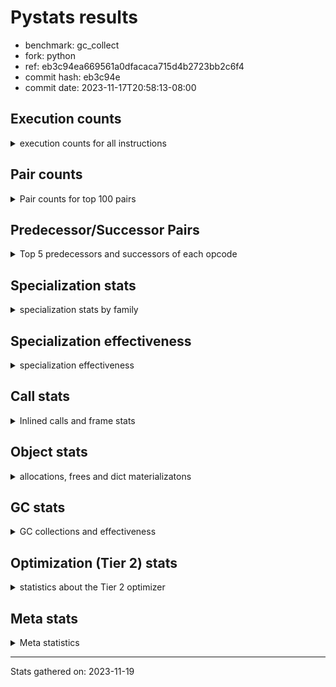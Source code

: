 
# Pystats results

- benchmark: gc_collect
- fork: python
- ref: eb3c94ea669561a0dfacaca715d4b2723bb2c6f4
- commit hash: eb3c94e
- commit date: 2023-11-17T20:58:13-08:00

## Execution counts

<details>
<summary> execution counts for all instructions </summary>

|Name | Count | Self | Cumulative | Miss ratio | 
|---|---:|---:|---:|---:|
| LOAD_FAST | 55,834,320 | 18.5% | 18.5% |  |
| STORE_ATTR_INSTANCE_VALUE | 43,007,920 | 14.3% | 32.8% |  |
| STORE_FAST | 22,038,400 | 7.3% | 40.1% |  |
| LOAD_FAST_LOAD_FAST | 22,021,520 | 7.3% | 47.4% |  |
| LOAD_CONST | 22,021,200 | 7.3% | 54.7% |  |
| RESUME_CHECK | 22,016,440 | 7.3% | 62.0% | 0.0% |
| RETURN_CONST | 22,016,000 | 7.3% | 69.2% |  |
| POP_TOP | 11,264,500 | 3.7% | 73.0% |  |
| CALL_PY_EXACT_ARGS | 11,264,320 | 3.7% | 76.7% |  |
| RETURN_VALUE | 10,757,240 | 3.6% | 80.3% |  |
| ENTER_EXECUTOR | 10,756,160 | 3.6% | 83.8% |  |
| LOAD_ATTR_INSTANCE_VALUE | 10,751,980 | 3.6% | 87.4% |  |
| EXIT_INIT_CHECK | 10,751,960 | 3.6% | 91.0% |  |
| CALL_ALLOC_AND_ENTER_INIT | 10,751,960 | 3.6% | 94.5% |  |
| LOAD_ATTR_METHOD_WITH_VALUES | 10,751,960 | 3.6% | 98.1% |  |
| LOAD_GLOBAL_MODULE | 1,041,100 | 0.3% | 98.4% |  |
| FOR_ITER_RANGE | 1,030,580 | 0.3% | 98.8% |  |
| POP_JUMP_IF_FALSE | 517,120 | 0.2% | 99.0% |  |
| COMPARE_OP_INT | 517,080 | 0.2% | 99.1% |  |
| GET_ITER | 512,480 | 0.2% | 99.3% |  |
| CALL_BUILTIN_CLASS | 512,420 | 0.2% | 99.5% |  |
| LOAD_GLOBAL_BUILTIN | 512,420 | 0.2% | 99.6% |  |
| CALL_LIST_APPEND | 511,980 | 0.2% | 99.8% |  |
| LOAD_ATTR_METHOD_NO_DICT | 511,980 | 0.2% | 100.0% |  |
| PUSH_NULL | 16,000 | 0.0% | 100.0% |  |
| LOAD_ATTR_MODULE | 15,740 | 0.0% | 100.0% |  |
| CALL | 11,100 | 0.0% | 100.0% |  |
| CALL_BUILTIN_FAST_WITH_KEYWORDS | 5,480 | 0.0% | 100.0% |  |
| DELETE_FAST | 5,120 | 0.0% | 100.0% |  |
| POP_JUMP_IF_NOT_NONE | 5,120 | 0.0% | 100.0% |  |
| BINARY_OP_ADD_FLOAT | 5,100 | 0.0% | 100.0% | 1.2% |
| BINARY_OP_ADD_INT | 5,100 | 0.0% | 100.0% |  |
| BINARY_OP_MULTIPLY_INT | 5,100 | 0.0% | 100.0% |  |
| BINARY_OP_SUBTRACT_FLOAT | 5,100 | 0.0% | 100.0% |  |
| JUMP_BACKWARD | 1,020 | 0.0% | 100.0% |  |
| BUILD_LIST | 480 | 0.0% | 100.0% |  |
| LOAD_GLOBAL | 480 | 0.0% | 100.0% |  |
| LOAD_ATTR | 360 | 0.0% | 100.0% |  |
| LOAD_DEREF | 240 | 0.0% | 100.0% |  |
| BINARY_OP | 160 | 0.0% | 100.0% |  |
| CALL_FUNCTION_EX | 160 | 0.0% | 100.0% |  |
| STORE_ATTR | 160 | 0.0% | 100.0% |  |
| RESUME | 120 | 0.0% | 100.0% | 8,533.3% |
| FOR_ITER | 120 | 0.0% | 100.0% |  |
| NOP | 80 | 0.0% | 100.0% |  |
| CALL_INTRINSIC_1 | 80 | 0.0% | 100.0% |  |
| COMPARE_OP | 80 | 0.0% | 100.0% |  |
| COPY_FREE_VARS | 80 | 0.0% | 100.0% |  |
| LIST_EXTEND | 80 | 0.0% | 100.0% |  |
| INTERPRETER_EXIT | 40 | 0.0% | 100.0% |  |


</details>

## Pair counts

<details>
<summary> Pair counts for top 100 pairs </summary>

|Pair | Count | Self | Cumulative | 
|---|---:|---:|---:|
| LOAD_CONST LOAD_FAST | 21,504,000 | 7.1% | 7.1% |
| STORE_ATTR_INSTANCE_VALUE RETURN_CONST | 21,503,960 | 7.1% | 14.3% |
| LOAD_FAST STORE_ATTR_INSTANCE_VALUE | 21,503,920 | 7.1% | 21.4% |
| CALL_PY_EXACT_ARGS RESUME_CHECK | 11,264,320 | 3.7% | 25.1% |
| RETURN_CONST POP_TOP | 11,264,000 | 3.7% | 28.8% |
| STORE_FAST LOAD_FAST | 10,762,240 | 3.6% | 32.4% |
| RETURN_VALUE STORE_FAST | 10,757,080 | 3.6% | 36.0% |
| RESUME_CHECK LOAD_CONST | 10,752,040 | 3.6% | 39.5% |
| LOAD_FAST STORE_FAST | 10,752,000 | 3.6% | 43.1% |
| RESUME_CHECK LOAD_FAST_LOAD_FAST | 10,751,980 | 3.6% | 46.7% |
| STORE_ATTR_INSTANCE_VALUE LOAD_CONST | 10,751,980 | 3.6% | 50.2% |
| STORE_ATTR_INSTANCE_VALUE LOAD_FAST_LOAD_FAST | 10,751,980 | 3.6% | 53.8% |
| EXIT_INIT_CHECK RETURN_VALUE | 10,751,960 | 3.6% | 57.4% |
| LOAD_FAST_LOAD_FAST LOAD_ATTR_INSTANCE_VALUE | 10,751,960 | 3.6% | 60.9% |
| LOAD_FAST_LOAD_FAST STORE_ATTR_INSTANCE_VALUE | 10,751,960 | 3.6% | 64.5% |
| RETURN_CONST EXIT_INIT_CHECK | 10,751,960 | 3.6% | 68.0% |
| CALL_ALLOC_AND_ENTER_INIT RESUME_CHECK | 10,751,960 | 3.6% | 71.6% |
| LOAD_ATTR_INSTANCE_VALUE STORE_ATTR_INSTANCE_VALUE | 10,751,960 | 3.6% | 75.2% |
| LOAD_ATTR_METHOD_WITH_VALUES LOAD_FAST | 10,751,960 | 3.6% | 78.7% |
| LOAD_FAST CALL_PY_EXACT_ARGS | 10,751,920 | 3.6% | 82.3% |
| LOAD_FAST LOAD_ATTR_METHOD_WITH_VALUES | 10,751,920 | 3.6% | 85.9% |
| POP_TOP LOAD_FAST | 10,240,000 | 3.4% | 89.3% |
| STORE_FAST ENTER_EXECUTOR | 10,239,660 | 3.4% | 92.6% |
| ENTER_EXECUTOR CALL_ALLOC_AND_ENTER_INIT | 10,238,960 | 3.4% | 96.0% |
| STORE_FAST LOAD_GLOBAL_MODULE | 518,400 | 0.2% | 96.2% |
| ENTER_EXECUTOR FOR_ITER_RANGE | 517,200 | 0.2% | 96.4% |
| FOR_ITER_RANGE LOAD_FAST | 517,200 | 0.2% | 96.6% |
| LOAD_FAST LOAD_CONST | 517,120 | 0.2% | 96.7% |
| COMPARE_OP_INT POP_JUMP_IF_FALSE | 517,080 | 0.2% | 96.9% |
| FOR_ITER_RANGE STORE_FAST | 513,380 | 0.2% | 97.1% |
| LOAD_GLOBAL_MODULE CALL_ALLOC_AND_ENTER_INIT | 512,960 | 0.2% | 97.2% |
| GET_ITER FOR_ITER_RANGE | 512,420 | 0.2% | 97.4% |
| CALL_BUILTIN_CLASS GET_ITER | 512,420 | 0.2% | 97.6% |
| LOAD_GLOBAL_BUILTIN LOAD_FAST | 512,420 | 0.2% | 97.7% |
| LOAD_FAST CALL_BUILTIN_CLASS | 512,360 | 0.2% | 97.9% |
| STORE_FAST LOAD_GLOBAL_BUILTIN | 512,360 | 0.2% | 98.1% |
| LOAD_GLOBAL_MODULE LOAD_FAST_LOAD_FAST | 512,360 | 0.2% | 98.3% |
| LOAD_FAST_LOAD_FAST CALL_PY_EXACT_ARGS | 512,320 | 0.2% | 98.4% |
| POP_TOP RETURN_CONST | 512,000 | 0.2% | 98.6% |
| POP_JUMP_IF_FALSE LOAD_FAST | 512,000 | 0.2% | 98.8% |
| LOAD_ATTR_METHOD_NO_DICT LOAD_FAST | 511,980 | 0.2% | 98.9% |
| RESUME_CHECK LOAD_FAST | 511,980 | 0.2% | 99.1% |
| LOAD_CONST COMPARE_OP_INT | 511,960 | 0.2% | 99.3% |
| LOAD_FAST CALL_LIST_APPEND | 511,960 | 0.2% | 99.4% |
| LOAD_FAST LOAD_ATTR_METHOD_NO_DICT | 511,960 | 0.2% | 99.6% |
| CALL_LIST_APPEND LOAD_GLOBAL_MODULE | 511,960 | 0.2% | 99.8% |
| POP_TOP ENTER_EXECUTOR | 511,660 | 0.2% | 100.0% |
| LOAD_ATTR_MODULE PUSH_NULL | 15,740 | 0.0% | 100.0% |
| LOAD_GLOBAL_MODULE LOAD_ATTR_MODULE | 15,640 | 0.0% | 100.0% |
| PUSH_NULL CALL | 10,400 | 0.0% | 100.0% |
| PUSH_NULL CALL_BUILTIN_FAST_WITH_KEYWORDS | 5,440 | 0.0% | 100.0% |
| LOAD_FAST RETURN_VALUE | 5,200 | 0.0% | 100.0% |
| CALL STORE_FAST | 5,180 | 0.0% | 100.0% |
| CALL LOAD_FAST | 5,120 | 0.0% | 100.0% |
| LOAD_FAST POP_JUMP_IF_NOT_NONE | 5,120 | 0.0% | 100.0% |
| LOAD_FAST_LOAD_FAST LOAD_FAST | 5,120 | 0.0% | 100.0% |
| POP_JUMP_IF_NOT_NONE LOAD_FAST_LOAD_FAST | 5,120 | 0.0% | 100.0% |
| STORE_FAST DELETE_FAST | 5,120 | 0.0% | 100.0% |
| BINARY_OP_ADD_FLOAT STORE_FAST | 5,100 | 0.0% | 100.0% |
| CALL_BUILTIN_FAST_WITH_KEYWORDS STORE_FAST | 5,100 | 0.0% | 100.0% |
| DELETE_FAST LOAD_GLOBAL_MODULE | 5,080 | 0.0% | 100.0% |
| LOAD_CONST BINARY_OP_ADD_INT | 5,080 | 0.0% | 100.0% |
| LOAD_FAST BINARY_OP_SUBTRACT_FLOAT | 5,080 | 0.0% | 100.0% |
| LOAD_FAST LOAD_GLOBAL_MODULE | 5,080 | 0.0% | 100.0% |
| BINARY_OP_ADD_INT BINARY_OP_MULTIPLY_INT | 5,080 | 0.0% | 100.0% |
| BINARY_OP_MULTIPLY_INT COMPARE_OP_INT | 5,080 | 0.0% | 100.0% |
| BINARY_OP_SUBTRACT_FLOAT BINARY_OP_ADD_FLOAT | 5,080 | 0.0% | 100.0% |
| POP_JUMP_IF_FALSE ENTER_EXECUTOR | 4,780 | 0.0% | 100.0% |
| JUMP_BACKWARD FOR_ITER_RANGE | 900 | 0.0% | 100.0% |
| BUILD_LIST STORE_FAST | 400 | 0.0% | 100.0% |
| CALL_BUILTIN_FAST_WITH_KEYWORDS POP_TOP | 380 | 0.0% | 100.0% |
| RESUME_CHECK BUILD_LIST | 380 | 0.0% | 100.0% |
| POP_TOP LOAD_GLOBAL_MODULE | 360 | 0.0% | 100.0% |
| POP_TOP JUMP_BACKWARD | 340 | 0.0% | 100.0% |
| POP_JUMP_IF_FALSE JUMP_BACKWARD | 340 | 0.0% | 100.0% |
| STORE_FAST JUMP_BACKWARD | 340 | 0.0% | 100.0% |
| CALL CALL | 300 | 0.0% | 100.0% |
| STORE_FAST LOAD_GLOBAL | 280 | 0.0% | 100.0% |
| LOAD_FAST CALL | 240 | 0.0% | 100.0% |
| LOAD_GLOBAL LOAD_GLOBAL_MODULE | 180 | 0.0% | 100.0% |
| PUSH_NULL LOAD_FAST | 160 | 0.0% | 100.0% |
| LOAD_DEREF PUSH_NULL | 160 | 0.0% | 100.0% |
| CALL POP_TOP | 120 | 0.0% | 100.0% |
| LOAD_FAST LOAD_ATTR | 120 | 0.0% | 100.0% |
| LOAD_ATTR PUSH_NULL | 100 | 0.0% | 100.0% |
| LOAD_ATTR LOAD_ATTR_MODULE | 100 | 0.0% | 100.0% |
| LOAD_GLOBAL LOAD_ATTR | 100 | 0.0% | 100.0% |
| LOAD_GLOBAL_MODULE LOAD_ATTR | 100 | 0.0% | 100.0% |
| NOP LOAD_DEREF | 80 | 0.0% | 100.0% |
| POP_TOP NOP | 80 | 0.0% | 100.0% |
| RETURN_VALUE RETURN_VALUE | 80 | 0.0% | 100.0% |
| BUILD_LIST LOAD_DEREF | 80 | 0.0% | 100.0% |
| CALL CALL_PY_EXACT_ARGS | 80 | 0.0% | 100.0% |
| CALL_FUNCTION_EX COPY_FREE_VARS | 80 | 0.0% | 100.0% |
| CALL_INTRINSIC_1 CALL_FUNCTION_EX | 80 | 0.0% | 100.0% |
| LIST_EXTEND CALL_INTRINSIC_1 | 80 | 0.0% | 100.0% |
| LOAD_CONST STORE_FAST | 80 | 0.0% | 100.0% |
| LOAD_DEREF LIST_EXTEND | 80 | 0.0% | 100.0% |
| LOAD_FAST BUILD_LIST | 80 | 0.0% | 100.0% |
| LOAD_FAST CALL_FUNCTION_EX | 80 | 0.0% | 100.0% |


</details>

## Predecessor/Successor Pairs

<details>
<summary> Top 5 predecessors and successors of each opcode </summary>

### CACHE

<details>
<summary> Successors and predecessors for CACHE </summary>

|Successors | Count | Percentage | 
|---|---:|---:|
| RESUME | 20 | 50.0% |
| RESUME_CHECK | 20 | 50.0% |


</details>

### EXIT_INIT_CHECK

<details>
<summary> Successors and predecessors for EXIT_INIT_CHECK </summary>

|Predecessors | Count | Percentage | 
|---|---:|---:|
| RETURN_CONST | 10,751,960 | 100.0% |

|Successors | Count | Percentage | 
|---|---:|---:|
| RETURN_VALUE | 10,751,960 | 100.0% |


</details>

### GET_ITER

<details>
<summary> Successors and predecessors for GET_ITER </summary>

|Predecessors | Count | Percentage | 
|---|---:|---:|
| CALL_BUILTIN_CLASS | 512,420 | 100.0% |
| CALL | 60 | 0.0% |

|Successors | Count | Percentage | 
|---|---:|---:|
| FOR_ITER_RANGE | 512,420 | 100.0% |
| FOR_ITER | 60 | 0.0% |


</details>

### INTERPRETER_EXIT

<details>
<summary> Successors and predecessors for INTERPRETER_EXIT </summary>

|Predecessors | Count | Percentage | 
|---|---:|---:|
| RETURN_CONST | 40 | 100.0% |


</details>

### NOP

<details>
<summary> Successors and predecessors for NOP </summary>

|Predecessors | Count | Percentage | 
|---|---:|---:|
| POP_TOP | 80 | 100.0% |

|Successors | Count | Percentage | 
|---|---:|---:|
| LOAD_DEREF | 80 | 100.0% |


</details>

### POP_TOP

<details>
<summary> Successors and predecessors for POP_TOP </summary>

|Predecessors | Count | Percentage | 
|---|---:|---:|
| RETURN_CONST | 11,264,000 | 100.0% |
| CALL_BUILTIN_FAST_WITH_KEYWORDS | 380 | 0.0% |
| CALL | 120 | 0.0% |

|Successors | Count | Percentage | 
|---|---:|---:|
| LOAD_FAST | 10,240,000 | 90.9% |
| RETURN_CONST | 512,000 | 4.5% |
| ENTER_EXECUTOR | 511,660 | 4.5% |
| LOAD_GLOBAL_MODULE | 360 | 0.0% |
| JUMP_BACKWARD | 340 | 0.0% |


</details>

### PUSH_NULL

<details>
<summary> Successors and predecessors for PUSH_NULL </summary>

|Predecessors | Count | Percentage | 
|---|---:|---:|
| LOAD_ATTR_MODULE | 15,740 | 98.4% |
| LOAD_DEREF | 160 | 1.0% |
| LOAD_ATTR | 100 | 0.6% |

|Successors | Count | Percentage | 
|---|---:|---:|
| CALL | 10,400 | 65.0% |
| CALL_BUILTIN_FAST_WITH_KEYWORDS | 5,440 | 34.0% |
| LOAD_FAST | 160 | 1.0% |


</details>

### RETURN_VALUE

<details>
<summary> Successors and predecessors for RETURN_VALUE </summary>

|Predecessors | Count | Percentage | 
|---|---:|---:|
| EXIT_INIT_CHECK | 10,751,960 | 100.0% |
| LOAD_FAST | 5,200 | 0.0% |
| RETURN_VALUE | 80 | 0.0% |

|Successors | Count | Percentage | 
|---|---:|---:|
| STORE_FAST | 10,757,080 | 100.0% |
| RETURN_VALUE | 80 | 0.0% |
| LOAD_GLOBAL | 40 | 0.0% |
| LOAD_GLOBAL_MODULE | 40 | 0.0% |


</details>

### BINARY_OP

<details>
<summary> Successors and predecessors for BINARY_OP </summary>

|Predecessors | Count | Percentage | 
|---|---:|---:|
| BINARY_OP | 40 | 25.0% |
| LOAD_CONST | 40 | 25.0% |
| LOAD_FAST | 40 | 25.0% |
| BINARY_OP_ADD_INT | 20 | 12.5% |
| BINARY_OP_SUBTRACT_FLOAT | 20 | 12.5% |

|Successors | Count | Percentage | 
|---|---:|---:|
| BINARY_OP | 40 | 25.0% |
| COMPARE_OP | 20 | 12.5% |
| STORE_FAST | 20 | 12.5% |
| BINARY_OP_ADD_FLOAT | 20 | 12.5% |
| BINARY_OP_ADD_INT | 20 | 12.5% |


</details>

### BUILD_LIST

<details>
<summary> Successors and predecessors for BUILD_LIST </summary>

|Predecessors | Count | Percentage | 
|---|---:|---:|
| RESUME_CHECK | 380 | 79.2% |
| LOAD_FAST | 80 | 16.7% |
| RESUME | 20 | 4.2% |

|Successors | Count | Percentage | 
|---|---:|---:|
| STORE_FAST | 400 | 83.3% |
| LOAD_DEREF | 80 | 16.7% |


</details>

### CALL

<details>
<summary> Successors and predecessors for CALL </summary>

|Predecessors | Count | Percentage | 
|---|---:|---:|
| PUSH_NULL | 10,400 | 93.7% |
| CALL | 300 | 2.7% |
| LOAD_FAST | 240 | 2.2% |
| LOAD_FAST_LOAD_FAST | 80 | 0.7% |
| LOAD_GLOBAL | 40 | 0.4% |

|Successors | Count | Percentage | 
|---|---:|---:|
| STORE_FAST | 5,180 | 46.7% |
| LOAD_FAST | 5,120 | 46.1% |
| CALL | 300 | 2.7% |
| POP_TOP | 120 | 1.1% |
| CALL_PY_EXACT_ARGS | 80 | 0.7% |


</details>

### CALL_FUNCTION_EX

<details>
<summary> Successors and predecessors for CALL_FUNCTION_EX </summary>

|Predecessors | Count | Percentage | 
|---|---:|---:|
| CALL_INTRINSIC_1 | 80 | 50.0% |
| LOAD_FAST | 80 | 50.0% |

|Successors | Count | Percentage | 
|---|---:|---:|
| COPY_FREE_VARS | 80 | 50.0% |
| RESUME_CHECK | 60 | 37.5% |
| RESUME | 20 | 12.5% |


</details>

### CALL_INTRINSIC_1

<details>
<summary> Successors and predecessors for CALL_INTRINSIC_1 </summary>

|Predecessors | Count | Percentage | 
|---|---:|---:|
| LIST_EXTEND | 80 | 100.0% |

|Successors | Count | Percentage | 
|---|---:|---:|
| CALL_FUNCTION_EX | 80 | 100.0% |


</details>

### COMPARE_OP

<details>
<summary> Successors and predecessors for COMPARE_OP </summary>

|Predecessors | Count | Percentage | 
|---|---:|---:|
| LOAD_CONST | 40 | 50.0% |
| BINARY_OP | 20 | 25.0% |
| BINARY_OP_MULTIPLY_INT | 20 | 25.0% |

|Successors | Count | Percentage | 
|---|---:|---:|
| POP_JUMP_IF_FALSE | 40 | 50.0% |
| COMPARE_OP_INT | 40 | 50.0% |


</details>

### COPY_FREE_VARS

<details>
<summary> Successors and predecessors for COPY_FREE_VARS </summary>

|Predecessors | Count | Percentage | 
|---|---:|---:|
| CALL_FUNCTION_EX | 80 | 100.0% |

|Successors | Count | Percentage | 
|---|---:|---:|
| RESUME_CHECK | 60 | 75.0% |
| RESUME | 20 | 25.0% |


</details>

### DELETE_FAST

<details>
<summary> Successors and predecessors for DELETE_FAST </summary>

|Predecessors | Count | Percentage | 
|---|---:|---:|
| STORE_FAST | 5,120 | 100.0% |

|Successors | Count | Percentage | 
|---|---:|---:|
| LOAD_GLOBAL_MODULE | 5,080 | 99.2% |
| LOAD_GLOBAL | 40 | 0.8% |


</details>

### ENTER_EXECUTOR

<details>
<summary> Successors and predecessors for ENTER_EXECUTOR </summary>

|Predecessors | Count | Percentage | 
|---|---:|---:|
| STORE_FAST | 10,239,660 | 95.2% |
| POP_TOP | 511,660 | 4.8% |
| POP_JUMP_IF_FALSE | 4,780 | 0.0% |
| JUMP_BACKWARD | 60 | 0.0% |

|Successors | Count | Percentage | 
|---|---:|---:|
| CALL_ALLOC_AND_ENTER_INIT | 10,238,960 | 95.2% |
| FOR_ITER_RANGE | 517,200 | 4.8% |


</details>

### FOR_ITER

<details>
<summary> Successors and predecessors for FOR_ITER </summary>

|Predecessors | Count | Percentage | 
|---|---:|---:|
| GET_ITER | 60 | 50.0% |
| JUMP_BACKWARD | 60 | 50.0% |

|Successors | Count | Percentage | 
|---|---:|---:|
| STORE_FAST | 60 | 50.0% |
| FOR_ITER_RANGE | 60 | 50.0% |


</details>

### JUMP_BACKWARD

<details>
<summary> Successors and predecessors for JUMP_BACKWARD </summary>

|Predecessors | Count | Percentage | 
|---|---:|---:|
| POP_TOP | 340 | 33.3% |
| POP_JUMP_IF_FALSE | 340 | 33.3% |
| STORE_FAST | 340 | 33.3% |

|Successors | Count | Percentage | 
|---|---:|---:|
| FOR_ITER_RANGE | 900 | 88.2% |
| ENTER_EXECUTOR | 60 | 5.9% |
| FOR_ITER | 60 | 5.9% |


</details>

### LIST_EXTEND

<details>
<summary> Successors and predecessors for LIST_EXTEND </summary>

|Predecessors | Count | Percentage | 
|---|---:|---:|
| LOAD_DEREF | 80 | 100.0% |

|Successors | Count | Percentage | 
|---|---:|---:|
| CALL_INTRINSIC_1 | 80 | 100.0% |


</details>

### LOAD_ATTR

<details>
<summary> Successors and predecessors for LOAD_ATTR </summary>

|Predecessors | Count | Percentage | 
|---|---:|---:|
| LOAD_FAST | 120 | 33.3% |
| LOAD_GLOBAL | 100 | 27.8% |
| LOAD_GLOBAL_MODULE | 100 | 27.8% |
| LOAD_FAST_LOAD_FAST | 40 | 11.1% |

|Successors | Count | Percentage | 
|---|---:|---:|
| PUSH_NULL | 100 | 27.8% |
| LOAD_ATTR_MODULE | 100 | 27.8% |
| LOAD_FAST | 60 | 16.7% |
| LOAD_ATTR_METHOD_WITH_VALUES | 40 | 11.1% |
| STORE_ATTR | 20 | 5.6% |


</details>

### LOAD_CONST

<details>
<summary> Successors and predecessors for LOAD_CONST </summary>

|Predecessors | Count | Percentage | 
|---|---:|---:|
| RESUME_CHECK | 10,752,040 | 48.8% |
| STORE_ATTR_INSTANCE_VALUE | 10,751,980 | 48.8% |
| LOAD_FAST | 517,120 | 2.3% |
| RESUME | 40 | 0.0% |
| STORE_ATTR | 20 | 0.0% |

|Successors | Count | Percentage | 
|---|---:|---:|
| LOAD_FAST | 21,504,000 | 97.7% |
| COMPARE_OP_INT | 511,960 | 2.3% |
| BINARY_OP_ADD_INT | 5,080 | 0.0% |
| STORE_FAST | 80 | 0.0% |
| BINARY_OP | 40 | 0.0% |


</details>

### LOAD_DEREF

<details>
<summary> Successors and predecessors for LOAD_DEREF </summary>

|Predecessors | Count | Percentage | 
|---|---:|---:|
| NOP | 80 | 33.3% |
| BUILD_LIST | 80 | 33.3% |
| RESUME_CHECK | 60 | 25.0% |
| RESUME | 20 | 8.3% |

|Successors | Count | Percentage | 
|---|---:|---:|
| PUSH_NULL | 160 | 66.7% |
| LIST_EXTEND | 80 | 33.3% |


</details>

### LOAD_FAST

<details>
<summary> Successors and predecessors for LOAD_FAST </summary>

|Predecessors | Count | Percentage | 
|---|---:|---:|
| LOAD_CONST | 21,504,000 | 38.5% |
| STORE_FAST | 10,762,240 | 19.3% |
| LOAD_ATTR_METHOD_WITH_VALUES | 10,751,960 | 19.3% |
| POP_TOP | 10,240,000 | 18.3% |
| FOR_ITER_RANGE | 517,200 | 0.9% |

|Successors | Count | Percentage | 
|---|---:|---:|
| STORE_ATTR_INSTANCE_VALUE | 21,503,920 | 38.5% |
| STORE_FAST | 10,752,000 | 19.3% |
| CALL_PY_EXACT_ARGS | 10,751,920 | 19.3% |
| LOAD_ATTR_METHOD_WITH_VALUES | 10,751,920 | 19.3% |
| LOAD_CONST | 517,120 | 0.9% |


</details>

### LOAD_FAST_LOAD_FAST

<details>
<summary> Successors and predecessors for LOAD_FAST_LOAD_FAST </summary>

|Predecessors | Count | Percentage | 
|---|---:|---:|
| RESUME_CHECK | 10,751,980 | 48.8% |
| STORE_ATTR_INSTANCE_VALUE | 10,751,980 | 48.8% |
| LOAD_GLOBAL_MODULE | 512,360 | 2.3% |
| POP_JUMP_IF_NOT_NONE | 5,120 | 0.0% |
| LOAD_GLOBAL | 40 | 0.0% |

|Successors | Count | Percentage | 
|---|---:|---:|
| LOAD_ATTR_INSTANCE_VALUE | 10,751,960 | 48.8% |
| STORE_ATTR_INSTANCE_VALUE | 10,751,960 | 48.8% |
| CALL_PY_EXACT_ARGS | 512,320 | 2.3% |
| LOAD_FAST | 5,120 | 0.0% |
| CALL | 80 | 0.0% |


</details>

### LOAD_GLOBAL

<details>
<summary> Successors and predecessors for LOAD_GLOBAL </summary>

|Predecessors | Count | Percentage | 
|---|---:|---:|
| STORE_FAST | 280 | 58.3% |
| POP_TOP | 60 | 12.5% |
| RETURN_VALUE | 40 | 8.3% |
| DELETE_FAST | 40 | 8.3% |
| LOAD_FAST | 40 | 8.3% |

|Successors | Count | Percentage | 
|---|---:|---:|
| LOAD_GLOBAL_MODULE | 180 | 37.5% |
| LOAD_ATTR | 100 | 20.8% |
| LOAD_FAST | 60 | 12.5% |
| LOAD_GLOBAL_BUILTIN | 60 | 12.5% |
| CALL | 40 | 8.3% |


</details>

### POP_JUMP_IF_FALSE

<details>
<summary> Successors and predecessors for POP_JUMP_IF_FALSE </summary>

|Predecessors | Count | Percentage | 
|---|---:|---:|
| COMPARE_OP_INT | 517,080 | 100.0% |
| COMPARE_OP | 40 | 0.0% |

|Successors | Count | Percentage | 
|---|---:|---:|
| LOAD_FAST | 512,000 | 99.0% |
| ENTER_EXECUTOR | 4,780 | 0.9% |
| JUMP_BACKWARD | 340 | 0.1% |


</details>

### POP_JUMP_IF_NOT_NONE

<details>
<summary> Successors and predecessors for POP_JUMP_IF_NOT_NONE </summary>

|Predecessors | Count | Percentage | 
|---|---:|---:|
| LOAD_FAST | 5,120 | 100.0% |

|Successors | Count | Percentage | 
|---|---:|---:|
| LOAD_FAST_LOAD_FAST | 5,120 | 100.0% |


</details>

### RETURN_CONST

<details>
<summary> Successors and predecessors for RETURN_CONST </summary>

|Predecessors | Count | Percentage | 
|---|---:|---:|
| STORE_ATTR_INSTANCE_VALUE | 21,503,960 | 97.7% |
| POP_TOP | 512,000 | 2.3% |
| STORE_ATTR | 40 | 0.0% |

|Successors | Count | Percentage | 
|---|---:|---:|
| POP_TOP | 11,264,000 | 51.2% |
| EXIT_INIT_CHECK | 10,751,960 | 48.8% |
| INTERPRETER_EXIT | 40 | 0.0% |


</details>

### STORE_ATTR

<details>
<summary> Successors and predecessors for STORE_ATTR </summary>

|Predecessors | Count | Percentage | 
|---|---:|---:|
| LOAD_FAST | 80 | 50.0% |
| LOAD_FAST_LOAD_FAST | 40 | 25.0% |
| LOAD_ATTR | 20 | 12.5% |
| LOAD_ATTR_INSTANCE_VALUE | 20 | 12.5% |

|Successors | Count | Percentage | 
|---|---:|---:|
| STORE_ATTR_INSTANCE_VALUE | 80 | 50.0% |
| RETURN_CONST | 40 | 25.0% |
| LOAD_CONST | 20 | 12.5% |
| LOAD_FAST_LOAD_FAST | 20 | 12.5% |


</details>

### STORE_FAST

<details>
<summary> Successors and predecessors for STORE_FAST </summary>

|Predecessors | Count | Percentage | 
|---|---:|---:|
| RETURN_VALUE | 10,757,080 | 48.8% |
| LOAD_FAST | 10,752,000 | 48.8% |
| FOR_ITER_RANGE | 513,380 | 2.3% |
| CALL | 5,180 | 0.0% |
| BINARY_OP_ADD_FLOAT | 5,100 | 0.0% |

|Successors | Count | Percentage | 
|---|---:|---:|
| LOAD_FAST | 10,762,240 | 48.8% |
| ENTER_EXECUTOR | 10,239,660 | 46.5% |
| LOAD_GLOBAL_MODULE | 518,400 | 2.4% |
| LOAD_GLOBAL_BUILTIN | 512,360 | 2.3% |
| DELETE_FAST | 5,120 | 0.0% |


</details>

### RESUME

<details>
<summary> Successors and predecessors for RESUME </summary>

|Predecessors | Count | Percentage | 
|---|---:|---:|
| CALL | 60 | 50.0% |
| CACHE | 20 | 16.7% |
| CALL_FUNCTION_EX | 20 | 16.7% |
| COPY_FREE_VARS | 20 | 16.7% |

|Successors | Count | Percentage | 
|---|---:|---:|
| LOAD_CONST | 40 | 33.3% |
| BUILD_LIST | 20 | 16.7% |
| LOAD_DEREF | 20 | 16.7% |
| LOAD_FAST | 20 | 16.7% |
| LOAD_FAST_LOAD_FAST | 20 | 16.7% |


</details>

### BINARY_OP_ADD_FLOAT

<details>
<summary> Successors and predecessors for BINARY_OP_ADD_FLOAT </summary>

|Predecessors | Count | Percentage | 
|---|---:|---:|
| BINARY_OP_SUBTRACT_FLOAT | 5,080 | 99.6% |
| BINARY_OP | 20 | 0.4% |

|Successors | Count | Percentage | 
|---|---:|---:|
| STORE_FAST | 5,100 | 100.0% |


</details>

### BINARY_OP_ADD_INT

<details>
<summary> Successors and predecessors for BINARY_OP_ADD_INT </summary>

|Predecessors | Count | Percentage | 
|---|---:|---:|
| LOAD_CONST | 5,080 | 99.6% |
| BINARY_OP | 20 | 0.4% |

|Successors | Count | Percentage | 
|---|---:|---:|
| BINARY_OP_MULTIPLY_INT | 5,080 | 99.6% |
| BINARY_OP | 20 | 0.4% |


</details>

### BINARY_OP_MULTIPLY_INT

<details>
<summary> Successors and predecessors for BINARY_OP_MULTIPLY_INT </summary>

|Predecessors | Count | Percentage | 
|---|---:|---:|
| BINARY_OP_ADD_INT | 5,080 | 99.6% |
| BINARY_OP | 20 | 0.4% |

|Successors | Count | Percentage | 
|---|---:|---:|
| COMPARE_OP_INT | 5,080 | 99.6% |
| COMPARE_OP | 20 | 0.4% |


</details>

### BINARY_OP_SUBTRACT_FLOAT

<details>
<summary> Successors and predecessors for BINARY_OP_SUBTRACT_FLOAT </summary>

|Predecessors | Count | Percentage | 
|---|---:|---:|
| LOAD_FAST | 5,080 | 99.6% |
| BINARY_OP | 20 | 0.4% |

|Successors | Count | Percentage | 
|---|---:|---:|
| BINARY_OP_ADD_FLOAT | 5,080 | 99.6% |
| BINARY_OP | 20 | 0.4% |


</details>

### CALL_ALLOC_AND_ENTER_INIT

<details>
<summary> Successors and predecessors for CALL_ALLOC_AND_ENTER_INIT </summary>

|Predecessors | Count | Percentage | 
|---|---:|---:|
| ENTER_EXECUTOR | 10,238,960 | 95.2% |
| LOAD_GLOBAL_MODULE | 512,960 | 4.8% |
| CALL | 40 | 0.0% |

|Successors | Count | Percentage | 
|---|---:|---:|
| RESUME_CHECK | 10,751,960 | 100.0% |


</details>

### CALL_BUILTIN_CLASS

<details>
<summary> Successors and predecessors for CALL_BUILTIN_CLASS </summary>

|Predecessors | Count | Percentage | 
|---|---:|---:|
| LOAD_FAST | 512,360 | 100.0% |
| CALL | 60 | 0.0% |

|Successors | Count | Percentage | 
|---|---:|---:|
| GET_ITER | 512,420 | 100.0% |


</details>

### CALL_BUILTIN_FAST_WITH_KEYWORDS

<details>
<summary> Successors and predecessors for CALL_BUILTIN_FAST_WITH_KEYWORDS </summary>

|Predecessors | Count | Percentage | 
|---|---:|---:|
| PUSH_NULL | 5,440 | 99.3% |
| CALL | 40 | 0.7% |

|Successors | Count | Percentage | 
|---|---:|---:|
| STORE_FAST | 5,100 | 93.1% |
| POP_TOP | 380 | 6.9% |


</details>

### CALL_LIST_APPEND

<details>
<summary> Successors and predecessors for CALL_LIST_APPEND </summary>

|Predecessors | Count | Percentage | 
|---|---:|---:|
| LOAD_FAST | 511,960 | 100.0% |
| CALL | 20 | 0.0% |

|Successors | Count | Percentage | 
|---|---:|---:|
| LOAD_GLOBAL_MODULE | 511,960 | 100.0% |
| LOAD_GLOBAL | 20 | 0.0% |


</details>

### CALL_PY_EXACT_ARGS

<details>
<summary> Successors and predecessors for CALL_PY_EXACT_ARGS </summary>

|Predecessors | Count | Percentage | 
|---|---:|---:|
| LOAD_FAST | 10,751,920 | 95.5% |
| LOAD_FAST_LOAD_FAST | 512,320 | 4.5% |
| CALL | 80 | 0.0% |

|Successors | Count | Percentage | 
|---|---:|---:|
| RESUME_CHECK | 11,264,320 | 100.0% |


</details>

### COMPARE_OP_INT

<details>
<summary> Successors and predecessors for COMPARE_OP_INT </summary>

|Predecessors | Count | Percentage | 
|---|---:|---:|
| LOAD_CONST | 511,960 | 99.0% |
| BINARY_OP_MULTIPLY_INT | 5,080 | 1.0% |
| COMPARE_OP | 40 | 0.0% |

|Successors | Count | Percentage | 
|---|---:|---:|
| POP_JUMP_IF_FALSE | 517,080 | 100.0% |


</details>

### FOR_ITER_RANGE

<details>
<summary> Successors and predecessors for FOR_ITER_RANGE </summary>

|Predecessors | Count | Percentage | 
|---|---:|---:|
| ENTER_EXECUTOR | 517,200 | 50.2% |
| GET_ITER | 512,420 | 49.7% |
| JUMP_BACKWARD | 900 | 0.1% |
| FOR_ITER | 60 | 0.0% |

|Successors | Count | Percentage | 
|---|---:|---:|
| LOAD_FAST | 517,200 | 50.2% |
| STORE_FAST | 513,380 | 49.8% |


</details>

### LOAD_ATTR_INSTANCE_VALUE

<details>
<summary> Successors and predecessors for LOAD_ATTR_INSTANCE_VALUE </summary>

|Predecessors | Count | Percentage | 
|---|---:|---:|
| LOAD_FAST_LOAD_FAST | 10,751,960 | 100.0% |
| LOAD_ATTR | 20 | 0.0% |

|Successors | Count | Percentage | 
|---|---:|---:|
| STORE_ATTR_INSTANCE_VALUE | 10,751,960 | 100.0% |
| STORE_ATTR | 20 | 0.0% |


</details>

### LOAD_ATTR_METHOD_NO_DICT

<details>
<summary> Successors and predecessors for LOAD_ATTR_METHOD_NO_DICT </summary>

|Predecessors | Count | Percentage | 
|---|---:|---:|
| LOAD_FAST | 511,960 | 100.0% |
| LOAD_ATTR | 20 | 0.0% |

|Successors | Count | Percentage | 
|---|---:|---:|
| LOAD_FAST | 511,980 | 100.0% |


</details>

### LOAD_ATTR_METHOD_WITH_VALUES

<details>
<summary> Successors and predecessors for LOAD_ATTR_METHOD_WITH_VALUES </summary>

|Predecessors | Count | Percentage | 
|---|---:|---:|
| LOAD_FAST | 10,751,920 | 100.0% |
| LOAD_ATTR | 40 | 0.0% |

|Successors | Count | Percentage | 
|---|---:|---:|
| LOAD_FAST | 10,751,960 | 100.0% |


</details>

### LOAD_ATTR_MODULE

<details>
<summary> Successors and predecessors for LOAD_ATTR_MODULE </summary>

|Predecessors | Count | Percentage | 
|---|---:|---:|
| LOAD_GLOBAL_MODULE | 15,640 | 99.4% |
| LOAD_ATTR | 100 | 0.6% |

|Successors | Count | Percentage | 
|---|---:|---:|
| PUSH_NULL | 15,740 | 100.0% |


</details>

### LOAD_GLOBAL_BUILTIN

<details>
<summary> Successors and predecessors for LOAD_GLOBAL_BUILTIN </summary>

|Predecessors | Count | Percentage | 
|---|---:|---:|
| STORE_FAST | 512,360 | 100.0% |
| LOAD_GLOBAL | 60 | 0.0% |

|Successors | Count | Percentage | 
|---|---:|---:|
| LOAD_FAST | 512,420 | 100.0% |


</details>

### LOAD_GLOBAL_MODULE

<details>
<summary> Successors and predecessors for LOAD_GLOBAL_MODULE </summary>

|Predecessors | Count | Percentage | 
|---|---:|---:|
| STORE_FAST | 518,400 | 49.8% |
| CALL_LIST_APPEND | 511,960 | 49.2% |
| DELETE_FAST | 5,080 | 0.5% |
| LOAD_FAST | 5,080 | 0.5% |
| POP_TOP | 360 | 0.0% |

|Successors | Count | Percentage | 
|---|---:|---:|
| CALL_ALLOC_AND_ENTER_INIT | 512,960 | 49.3% |
| LOAD_FAST_LOAD_FAST | 512,360 | 49.2% |
| LOAD_ATTR_MODULE | 15,640 | 1.5% |
| LOAD_ATTR | 100 | 0.0% |
| CALL | 40 | 0.0% |


</details>

### RESUME_CHECK

<details>
<summary> Successors and predecessors for RESUME_CHECK </summary>

|Predecessors | Count | Percentage | 
|---|---:|---:|
| CALL_PY_EXACT_ARGS | 11,264,320 | 51.2% |
| CALL_ALLOC_AND_ENTER_INIT | 10,751,960 | 48.8% |
| CALL_FUNCTION_EX | 60 | 0.0% |
| COPY_FREE_VARS | 60 | 0.0% |
| CACHE | 20 | 0.0% |

|Successors | Count | Percentage | 
|---|---:|---:|
| LOAD_CONST | 10,752,040 | 48.8% |
| LOAD_FAST_LOAD_FAST | 10,751,980 | 48.8% |
| LOAD_FAST | 511,980 | 2.3% |
| BUILD_LIST | 380 | 0.0% |
| LOAD_DEREF | 60 | 0.0% |


</details>

### STORE_ATTR_INSTANCE_VALUE

<details>
<summary> Successors and predecessors for STORE_ATTR_INSTANCE_VALUE </summary>

|Predecessors | Count | Percentage | 
|---|---:|---:|
| LOAD_FAST | 21,503,920 | 50.0% |
| LOAD_FAST_LOAD_FAST | 10,751,960 | 25.0% |
| LOAD_ATTR_INSTANCE_VALUE | 10,751,960 | 25.0% |
| STORE_ATTR | 80 | 0.0% |

|Successors | Count | Percentage | 
|---|---:|---:|
| RETURN_CONST | 21,503,960 | 50.0% |
| LOAD_CONST | 10,751,980 | 25.0% |
| LOAD_FAST_LOAD_FAST | 10,751,980 | 25.0% |


</details>


</details>

## Specialization stats

<details>
<summary> specialization stats by family </summary>

### BINARY_OP

<details>
<summary> specialization stats for BINARY_OP family </summary>

|Kind | Count | Ratio | 
|---|---:|---:|
|     deferred | 80 | 0.4% |
|          hit | 20,340 | 98.9% |
|         miss | 60 | 0.3% |

| | Count | Ratio | 
|---|---:|---:|
| Success | 80 | 100.0% |
| Failure | 0 | 0.0% |


</details>

### CALL

<details>
<summary> specialization stats for CALL family </summary>

|Kind | Count | Ratio | 
|---|---:|---:|
|     deferred | 10,560 | 0.0% |
|          hit | 23,046,160 | 100.0% |

| | Count | Ratio | 
|---|---:|---:|
| Success | 240 | 44.4% |
| Failure | 300 | 55.6% |

|Failure kind | Count | Ratio | 
|---|---:|---:|
| cfunc noargs | 300 | 100.0% |


</details>

### COMPARE_OP

<details>
<summary> specialization stats for COMPARE_OP family </summary>

|Kind | Count | Ratio | 
|---|---:|---:|
|     deferred | 40 | 0.0% |
|          hit | 517,080 | 100.0% |

| | Count | Ratio | 
|---|---:|---:|
| Success | 40 | 100.0% |
| Failure | 0 | 0.0% |


</details>

### FOR_ITER

<details>
<summary> specialization stats for FOR_ITER family </summary>

|Kind | Count | Ratio | 
|---|---:|---:|
|     deferred | 60 | 0.0% |
|          hit | 1,030,580 | 100.0% |

| | Count | Ratio | 
|---|---:|---:|
| Success | 60 | 100.0% |
| Failure | 0 | 0.0% |


</details>

### LOAD_ATTR

<details>
<summary> specialization stats for LOAD_ATTR family </summary>

|Kind | Count | Ratio | 
|---|---:|---:|
|     deferred | 180 | 0.0% |
|          hit | 22,031,660 | 100.0% |

| | Count | Ratio | 
|---|---:|---:|
| Success | 180 | 100.0% |
| Failure | 0 | 0.0% |


</details>

### LOAD_GLOBAL

<details>
<summary> specialization stats for LOAD_GLOBAL family </summary>

|Kind | Count | Ratio | 
|---|---:|---:|
|     deferred | 240 | 0.0% |
|          hit | 1,553,520 | 100.0% |

| | Count | Ratio | 
|---|---:|---:|
| Success | 240 | 100.0% |
| Failure | 0 | 0.0% |


</details>

### POP_JUMP_IF_FALSE

<details>
<summary> specialization stats for POP_JUMP_IF_FALSE family </summary>


</details>

### POP_JUMP_IF_NOT_NONE

<details>
<summary> specialization stats for POP_JUMP_IF_NOT_NONE family </summary>


</details>

### STORE_ATTR

<details>
<summary> specialization stats for STORE_ATTR family </summary>

|Kind | Count | Ratio | 
|---|---:|---:|
|     deferred | 80 | 0.0% |
|          hit | 43,007,920 | 100.0% |

| | Count | Ratio | 
|---|---:|---:|
| Success | 80 | 100.0% |
| Failure | 0 | 0.0% |


</details>


</details>

## Specialization effectiveness

<details>
<summary> specialization effectiveness </summary>

|Instructions | Count | Ratio | 
|---|---:|---:|
| Basic | 187,997,280 | 62.3% |
| Not specialized | 534,700 | 0.2% |
| Specialized hits | 113,213,460 | 37.5% |
| Specialized misses | 10,300 | 0.0% |

### Deferred by instruction

<details>
<summary> deferred by instruction </summary>

|Name | Count | Ratio | 
|---|---:|---:|
| CALL | 10,560 | 94.0% |
| LOAD_GLOBAL | 240 | 2.1% |
| LOAD_ATTR | 180 | 1.6% |
| BINARY_OP | 80 | 0.7% |
| STORE_ATTR | 80 | 0.7% |
| FOR_ITER | 60 | 0.5% |
| COMPARE_OP | 40 | 0.4% |
| BINARY_SLICE | 0 | 0.0% |
| STORE_SLICE | 0 | 0.0% |
| CACHE | 0 | 0.0% |


</details>

### Misses by instruction

<details>
<summary> misses by instruction </summary>

|Name | Count | Ratio | 
|---|---:|---:|
| RESUME | 10,240 | 49.9% |
| RESUME_CHECK | 10,240 | 49.9% |
| BINARY_OP_ADD_FLOAT | 60 | 0.3% |
| CACHE | 0 | 0.0% |
| EXIT_INIT_CHECK | 0 | 0.0% |
| GET_ITER | 0 | 0.0% |
| INTERPRETER_EXIT | 0 | 0.0% |
| NOP | 0 | 0.0% |
| POP_TOP | 0 | 0.0% |
| PUSH_NULL | 0 | 0.0% |


</details>


</details>

## Call stats

<details>
<summary> Inlined calls and frame stats </summary>

| | Count | Ratio | 
|---|---:|---:|
| Calls to PyEval_EvalDefault | 40 | 0.0% |
| Calls to Python functions inlined | 22,016,520 | 100.0% |
| Calls via PyEval_EvalFrame (total) | 40 | 0.0% |
| Calls via PyEval_EvalFrame (vector) | 40 | 0.0% |
| Calls via PyEval_EvalFrame (generator) | 0 | 0.0% |
| Calls via PyEval_EvalFrame (legacy) | 0 | 0.0% |
| Calls via PyEval_EvalFrame (function vectorcall) | 40 | 0.0% |
| Calls via PyEval_EvalFrame (build class) | 0 | 0.0% |
| Calls via PyEval_EvalFrame (slot) | 0 | 0.0% |
| Calls via PyEval_EvalFrame (function ex) | 160 | 0.0% |
| Calls via PyEval_EvalFrame (api) | 0 | 0.0% |
| Calls via PyEval_EvalFrame (method) | 0 | 0.0% |
| Frame objects created | 0 | 0.0% |
| Frames pushed | 32,772,960 | 148.9% |


</details>

## Object stats

<details>
<summary> allocations, frees and dict materializatons </summary>

| | Count | Ratio | 
|---|---:|---:|
| Allocations from freelist | 60 | 0.0% |
| Frees to freelist | 16,180 |  |
| Allocations | 22,605,300 | 100.0% |
| Allocations to 512 bytes | 22,605,280 | 100.0% |
| Allocations to 4 kbytes | 20 | 0.0% |
| Allocations over 4 kbytes | 0 | 0.0% |
| Frees | 22,619,254 |  |
| New values | 40 |  |
| Interpreter increfs | 185,937,660 | 89.9% |
| Interpreter decrefs | 175,734,080 | 80.3% |
| Increfs | 20,993,320 | 10.1% |
| Decrefs | 43,055,814 | 19.7% |
| Materialize dict (on request) | 0 | 0.0% |
| Materialize dict (new key) | 0 | 0.0% |
| Materialize dict (too big) | 0 | 0.0% |
| Materialize dict (str subclass) | 0 | 0.0% |
| Dematerialize dict | 0 | 0.0% |
| Method cache hits | 339 |  |
| Method cache misses | 81 |  |
| Method cache collisions | 74 |  |
| Method cache dunder hits | 60 |  |
| Method cache dunder misses | 20 |  |


</details>

## GC stats

<details>
<summary> GC collections and effectiveness </summary>

|Generation | Collections | Objects collected | Object visits | 
|---:|---:|---:|---:|
| 0 | 10,240 | 0 | 43,345,920 |
| 1 | 0 | 0 | 0 |
| 2 | 10,240 | 10,753,920 | 1,253,147,320 |


</details>

## Optimization (Tier 2) stats

<details>
<summary> statistics about the Tier 2 optimizer </summary>

| | Count | Ratio | 
|---|---:|---:|
| Optimization attempts | 60 |  |
| Traces created | 60 | 100.0% |
| Trace stack overflow | 0 | 0.0% |
| Trace stack underflow | 0 | 0.0% |
| Trace too long | 0 | 0.0% |
| Trace too short | 0 | 0.0% |
| Inner loop found | 0 | 0.0% |
| Recursive call | 0 | 0.0% |
| Traces executed | 10,756,160 |  |
| Uops executed | 93,895,760 | 8.73 |

### Trace length histogram

<details>
<summary> trace length histogram </summary>

|Range | Count | Ratio | 
|---|---:|---:|
| <= 1 | 0 | 0.0% |
| <= 2 | 0 | 0.0% |
| <= 4 | 0 | 0.0% |
| <= 8 | 0 | 0.0% |
| <= 16 | 40 | 66.7% |
| <= 32 | 0 | 0.0% |
| <= 64 | 0 | 0.0% |
| <= 128 | 20 | 33.3% |


</details>

### Optimized trace length histogram

<details>
<summary> optimized trace length histogram </summary>

|Range | Count | Ratio | 
|---|---:|---:|
| <= 1 | 0 | 0.0% |
| <= 2 | 0 | 0.0% |
| <= 4 | 0 | 0.0% |
| <= 8 | 0 | 0.0% |
| <= 16 | 40 | 66.7% |
| <= 32 | 0 | 0.0% |
| <= 64 | 20 | 33.3% |


</details>

### Trace run length histogram

<details>
<summary> trace run length histogram </summary>

|Range | Count | Ratio | 
|---|---:|---:|
| <= 1 | 0 | 0.0% |
| <= 2 | 0 | 0.0% |
| <= 4 | 517,200 | 4.8% |
| <= 8 | 0 | 0.0% |
| <= 16 | 10,234,240 | 95.1% |
| <= 32 | 0 | 0.0% |
| <= 64 | 4,720 | 0.0% |


</details>

### Uop execution stats

<details>
<summary> uop execution stats </summary>

|Name | Count | Self | Cumulative | Miss ratio | 
|---|---:|---:|---:|---:|
| _SET_IP | 10,784,480 | 11.5% | 11.5% |  |
| _GUARD_NOT_EXHAUSTED_RANGE | 10,760,880 | 11.5% | 22.9% | 4.8% |
| _ITER_CHECK_RANGE | 10,760,880 | 11.5% | 34.4% |  |
| _CHECK_VALIDITY | 10,262,560 | 10.9% | 45.3% |  |
| _GUARD_GLOBALS_VERSION | 10,253,120 | 10.9% | 56.3% |  |
| STORE_FAST | 10,248,400 | 10.9% | 67.2% |  |
| _LOAD_GLOBAL_MODULE | 10,248,400 | 10.9% | 78.1% |  |
| _ITER_NEXT_RANGE | 10,243,680 | 10.9% | 89.0% |  |
| _EXIT_TRACE | 10,238,960 | 10.9% | 99.9% |  |
| LOAD_FAST | 14,160 | 0.0% | 99.9% |  |
| GET_ITER | 4,720 | 0.0% | 99.9% |  |
| POP_TOP | 4,720 | 0.0% | 99.9% |  |
| PUSH_NULL | 4,720 | 0.0% | 99.9% |  |
| BUILD_LIST | 4,720 | 0.0% | 99.9% |  |
| CALL_BUILTIN_CLASS | 4,720 | 0.0% | 99.9% |  |
| CALL_BUILTIN_FAST_WITH_KEYWORDS | 4,720 | 0.0% | 99.9% |  |
| RESUME_CHECK | 4,720 | 0.0% | 99.9% |  |
| _GUARD_BUILTINS_VERSION | 4,720 | 0.0% | 100.0% |  |
| _LOAD_GLOBAL_BUILTINS | 4,720 | 0.0% | 100.0% |  |
| _CHECK_ATTR_MODULE | 4,720 | 0.0% | 100.0% |  |
| _LOAD_ATTR_MODULE | 4,720 | 0.0% | 100.0% |  |
| _CHECK_PEP_523 | 4,720 | 0.0% | 100.0% |  |
| _CHECK_FUNCTION_EXACT_ARGS | 4,720 | 0.0% | 100.0% |  |
| _CHECK_STACK_SPACE | 4,720 | 0.0% | 100.0% |  |
| _INIT_CALL_PY_EXACT_ARGS | 4,720 | 0.0% | 100.0% |  |
| _PUSH_FRAME | 4,720 | 0.0% | 100.0% |  |
| _SAVE_RETURN_OFFSET | 4,720 | 0.0% | 100.0% |  |


</details>

### Unsupported opcodes

<details>
<summary> unsupported opcodes </summary>

|Opcode | Count | 
|---|---:|
| CALL_ALLOC_AND_ENTER_INIT | 60 |


</details>


</details>

## Meta stats

<details>
<summary> Meta statistics </summary>

| | Count | 
|---|---:|
| Number of data files | 20 |


</details>

---
Stats gathered on: 2023-11-19
